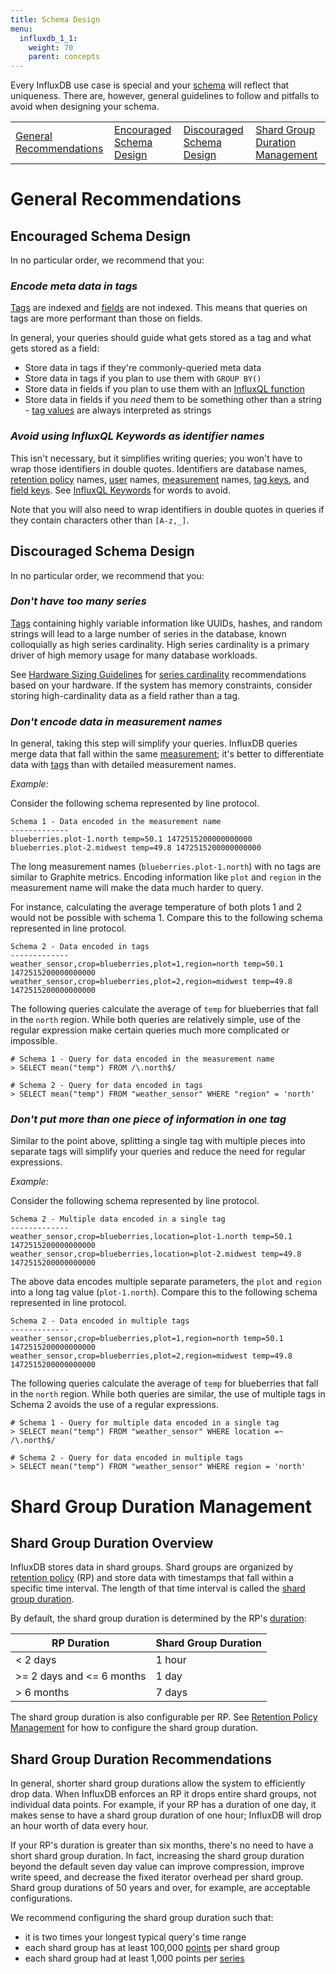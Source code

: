 ```yaml
---
title: Schema Design
menu:
  influxdb_1_1:
    weight: 70
    parent: concepts
---
```


Every InfluxDB use case is special and your [schema](/influxdb/v1.1/concepts/glossary/#schema) will reflect that uniqueness.
There are, however, general guidelines to follow and pitfalls to avoid when designing your schema.

<table style="width:100%">
  <tr>
    <td><a href="#general-recommendations">General Recommendations</a></td>
    <td><a href="#encouraged-schema-design">Encouraged Schema Design</a></td>
    <td><a href="#discouraged-schema-design">Discouraged Schema Design</a></td>
    <td><a href="#shard-group-duration-management">Shard Group Duration Management</a></td>
  </tr>
</table>

# General Recommendations

## Encouraged Schema Design

In no particular order, we recommend that you:

### *Encode meta data in tags*

[Tags](/influxdb/v1.1/concepts/glossary/#tag) are indexed and [fields](/influxdb/v1.1/concepts/glossary/#field) are not indexed.
This means that queries on tags are more performant than those on fields.

In general, your queries should guide what gets stored as a tag and what gets stored as a field:

* Store data in tags if they're commonly-queried meta data
* Store data in tags if you plan to use them with `GROUP BY()`
* Store data in fields if you plan to use them with an [InfluxQL function](/influxdb/v1.1/query_language/functions/)
* Store data in fields if you *need* them to be something other than a string - [tag values](/influxdb/v1.1/concepts/glossary/#tag-value) are always interpreted as strings

### *Avoid using InfluxQL Keywords as identifier names*

This isn't necessary, but it simplifies writing queries; you won't have to wrap those identifiers in double quotes.
Identifiers are database names, [retention policy](/influxdb/v1.1/concepts/glossary/#retention-policy-rp) names, [user](/influxdb/v1.1/concepts/glossary/#user) names, [measurement](/influxdb/v1.1/concepts/glossary/#measurement) names, [tag keys](/influxdb/v1.1/concepts/glossary/#tag-key), and [field keys](/influxdb/v1.1/concepts/glossary/#field-key).
See [InfluxQL Keywords](https://github.com/influxdata/influxdb/blob/master/influxql/README.md#keywords) for words to avoid.

Note that you will also need to wrap identifiers in double quotes in queries if they contain characters other than `[A-z,_]`.

## Discouraged Schema Design

In no particular order, we recommend that you:

### *Don't have too many series*

[Tags](/influxdb/v1.1/concepts/glossary/#tag) containing highly variable information like UUIDs, hashes, and random strings will lead to a large number of series in the database, known colloquially as high series cardinality.
High series cardinality is a primary driver of high memory usage for many database workloads.

See [Hardware Sizing Guidelines](/influxdb/v1.1/guides/hardware_sizing/#general-hardware-guidelines-for-a-single-node) for [series cardinality](/influxdb/v1.1/concepts/glossary/#series-cardinality) recommendations based on your hardware. If the system has memory constraints, consider storing high-cardinality data as a field rather than a tag.

### *Don't encode data in measurement names*

In general, taking this step will simplify your queries.
InfluxDB queries merge data that fall within the same [measurement](/influxdb/v1.1/concepts/glossary/#measurement); it's better to differentiate data with [tags](/influxdb/v1.1/concepts/glossary/#tag) than with detailed measurement names.

_Example:_

Consider the following schema represented by line protocol.

```
Schema 1 - Data encoded in the measurement name
-------------
blueberries.plot-1.north temp=50.1 1472515200000000000
blueberries.plot-2.midwest temp=49.8 1472515200000000000
```

The long measurement names (`blueberries.plot-1.north`) with no tags are similar to Graphite metrics.
Encoding information like `plot` and `region` in the measurement name will make the data much harder to query.

For instance, calculating the average temperature of both plots 1 and 2 would not be possible with schema 1.
Compare this to the following schema represented in line protocol.

```
Schema 2 - Data encoded in tags
-------------
weather_sensor,crop=blueberries,plot=1,region=north temp=50.1 1472515200000000000
weather_sensor,crop=blueberries,plot=2,region=midwest temp=49.8 1472515200000000000
```

The following queries calculate the average of `temp` for blueberries that fall in the `north` region.
While both queries are relatively simple, use of the regular expression make certain queries much more complicated or impossible.

```
# Schema 1 - Query for data encoded in the measurement name
> SELECT mean("temp") FROM /\.north$/

# Schema 2 - Query for data encoded in tags
> SELECT mean("temp") FROM "weather_sensor" WHERE "region" = 'north'
```

### *Don't put more than one piece of information in one tag*

Similar to the point above, splitting a single tag with multiple pieces into separate tags will simplify your queries and reduce the need for regular expressions.

_Example:_

Consider the following schema represented by line protocol.

```
Schema 2 - Multiple data encoded in a single tag
-------------
weather_sensor,crop=blueberries,location=plot-1.north temp=50.1 1472515200000000000
weather_sensor,crop=blueberries,location=plot-2.midwest temp=49.8 1472515200000000000
```

The above data encodes multiple separate parameters, the `plot` and `region` into a long tag value (`plot-1.north`).
Compare this to the following schema represented in line protocol.

```
Schema 2 - Data encoded in multiple tags
-------------
weather_sensor,crop=blueberries,plot=1,region=north temp=50.1 1472515200000000000
weather_sensor,crop=blueberries,plot=2,region=midwest temp=49.8 1472515200000000000
```

The following queries calculate the average of `temp` for blueberries that fall in the `north` region.
While both queries are similar, the use of multiple tags in Schema 2 avoids the use of a regular expressions.

```
# Schema 1 - Query for multiple data encoded in a single tag
> SELECT mean("temp") FROM "weather_sensor" WHERE location =~ /\.north$/

# Schema 2 - Query for data encoded in multiple tags
> SELECT mean("temp") FROM "weather_sensor" WHERE region = 'north'
```

# Shard Group Duration Management

## Shard Group Duration Overview

InfluxDB stores data in shard groups.
Shard groups are organized by [retention policy](/influxdb/v1.1/concepts/glossary/#retention-policy-rp) (RP) and store data with timestamps that fall within a specific time interval.
The length of that time interval is called the [shard group duration](/influxdb/v1.1/concepts/glossary/#shard-duration).

By default, the shard group duration is determined by the RP's [duration](/influxdb/v1.1/concepts/glossary/#duration):

| RP Duration  | Shard Group Duration  |
|---|---|
| < 2 days  | 1 hour  |
| >= 2 days and <= 6 months  | 1 day  |
| > 6 months  | 7 days  |

The shard group duration is also configurable per RP.
See [Retention Policy Management](/influxdb/v1.1/query_language/database_management/#retention-policy-management) for how to configure the
shard group duration.

## Shard Group Duration Recommendations

In general, shorter shard group durations allow the system to efficiently drop data.
When InfluxDB enforces an RP it drops entire shard groups, not individual data points.
For example, if your RP has a duration of one day, it makes sense to have a shard group duration of one hour; InfluxDB will drop an hour worth of data every hour.

If your RP's duration is greater than six months, there's no need to have a short shard group duration.
In fact, increasing the shard group duration beyond the default seven day value can improve compression, improve write speed, and decrease the fixed iterator overhead per shard group.
Shard group durations of 50 years and over, for example, are acceptable configurations.

We recommend configuring the shard group duration such that:

* it is two times your longest typical query's time range
* each shard group has at least 100,000 [points](/influxdb/v1.1/concepts/glossary/#point) per shard group
* each shard group had at least 1,000 points per [series](/influxdb/v1.1/concepts/glossary/#series)
